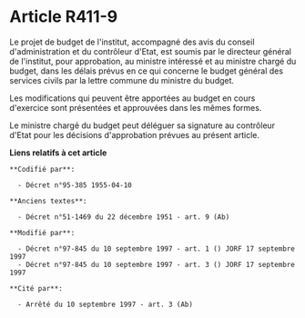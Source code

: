 # Article R411-9

Le projet de budget de l'institut, accompagné des avis du conseil d'administration et du contrôleur d'Etat, est soumis par le
directeur général de l'institut, pour approbation, au ministre intéressé et au ministre chargé du budget, dans les délais
prévus en ce qui concerne le budget général des services civils par la lettre commune du ministre du budget.

Les modifications qui peuvent être apportées au budget en cours d'exercice sont présentées et approuvées dans les mêmes
formes.

Le ministre chargé du budget peut déléguer sa signature au contrôleur d'Etat pour les décisions d'approbation prévues au
présent article.

**Liens relatifs à cet article**

	**Codifié par**:

	  - Décret n°95-385 1955-04-10

	**Anciens textes**:

	  - Décret n°51-1469 du 22 décembre 1951 - art. 9 (Ab)

	**Modifié par**:

	  - Décret n°97-845 du 10 septembre 1997 - art. 1 () JORF 17 septembre 1997
	  - Décret n°97-845 du 10 septembre 1997 - art. 3 () JORF 17 septembre 1997

	**Cité par**:

	  - Arrêté du 10 septembre 1997 - art. 3 (Ab)
